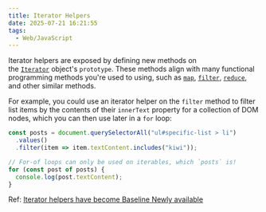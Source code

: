 ```yaml
---
title: Iterator Helpers
date: 2025-07-21 16:21:55
tags:
  - Web/JavaScript
---
```

Iterator helpers are exposed by defining new methods on the [`Iterator`](https://developer.mozilla.org/docs/Web/JavaScript/Reference/Global_Objects/Iterator) object's `prototype`. These methods align with many functional programming methods you're used to using, such as [`map`](https://developer.mozilla.org/docs/Web/JavaScript/Reference/Global_Objects/Iterator/map), [`filter`](https://developer.mozilla.org/docs/Web/JavaScript/Reference/Global_Objects/Iterator/filter), [`reduce`](https://developer.mozilla.org/docs/Web/JavaScript/Reference/Global_Objects/Iterator/reduce), and other similar methods.

For example, you could use an iterator helper on the `filter` method to filter list items by the contents of their `innerText` property for a collection of DOM nodes, which you can then use later in a `for` loop:

```JavaScript
const posts = document.querySelectorAll("ul#specific-list > li")
  .values()
  .filter(item => item.textContent.includes("kiwi"));

// For-of loops can only be used on iterables, which `posts` is!
for (const post of posts) {
  console.log(post.textContent);
}
```

Ref: [Iterator helpers have become Baseline Newly available](https://web.dev/blog/baseline-iterator-helpers)
